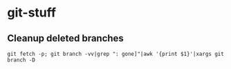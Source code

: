 # git-stuff

## Cleanup deleted branches

```
git fetch -p; git branch -vv|grep ": gone]"|awk '{print $1}'|xargs git branch -D
```
